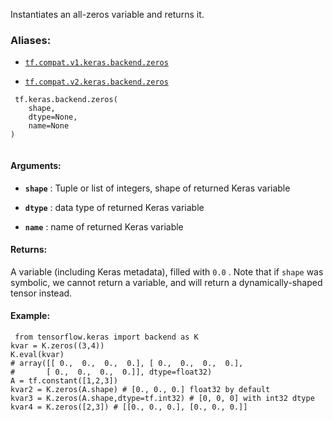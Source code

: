Instantiates an all-zeros variable and returns it.



### Aliases:

- [ `tf.compat.v1.keras.backend.zeros` ](/api_docs/python/tf/keras/backend/zeros)

- [ `tf.compat.v2.keras.backend.zeros` ](/api_docs/python/tf/keras/backend/zeros)



```
 tf.keras.backend.zeros(
    shape,
    dtype=None,
    name=None
)
 
```



#### Arguments:

- **`shape`** : Tuple or list of integers, shape of returned Keras variable

- **`dtype`** : data type of returned Keras variable

- **`name`** : name of returned Keras variable



#### Returns:
A variable (including Keras metadata), filled with  `0.0` .
Note that if  `shape`  was symbolic, we cannot return a variable,
and will return a dynamically-shaped tensor instead.



#### Example:


```
 from tensorflow.keras import backend as K
kvar = K.zeros((3,4))
K.eval(kvar)
# array([[ 0.,  0.,  0.,  0.], [ 0.,  0.,  0.,  0.],
#       [ 0.,  0.,  0.,  0.]], dtype=float32)
A = tf.constant([1,2,3])
kvar2 = K.zeros(A.shape) # [0., 0., 0.] float32 by default
kvar3 = K.zeros(A.shape,dtype=tf.int32) # [0, 0, 0] with int32 dtype
kvar4 = K.zeros([2,3]) # [[0., 0., 0.], [0., 0., 0.]]
 
```

